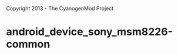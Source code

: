Copyright 2013 - The CyanogenMod Project

android_device_sony_msm8226-common
================================

